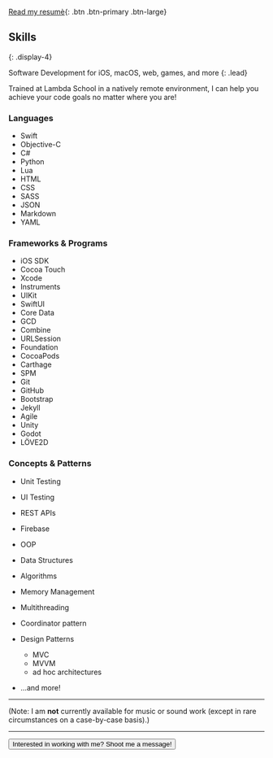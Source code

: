 [Read my resumè](/assets/other-files/resume-JonBash-iOSDev.pdf){: .btn .btn-primary .btn-large}

## Skills
{: .display-4}

Software Development for iOS, macOS, web, games, and more
{: .lead}

Trained at Lambda School in a natively remote environment, I can help you achieve your code goals no matter where you are!

### Languages

- Swift
- Objective-C
- C#
- Python
- Lua
- HTML
- CSS
- SASS
- JSON
- Markdown
- YAML

### Frameworks & Programs

- iOS SDK
- Cocoa Touch
- Xcode
- Instruments
- UIKit
- SwiftUI
- Core Data
- GCD
- Combine
- URLSession
- Foundation
- CocoaPods
- Carthage
- SPM
- Git
- GitHub
- Bootstrap
- Jekyll
- Agile
- Unity
- Godot
- LÖVE2D

### Concepts & Patterns

- Unit Testing
- UI Testing
- REST APIs
- Firebase
- OOP
- Data Structures
- Algorithms
- Memory Management
- Multithreading
- Coordinator pattern
- Design Patterns
  - MVC
  - MVVM
  - ad hoc architectures

- ...and more!

---

(Note: I am **not** currently available for music or sound work (except in rare circumstances on a case-by-case basis).)

---

<button type="button" class="btn btn-primary btn-lg btn-block" data-toggle="modal" data-target="#contactModal">Interested in working with me? Shoot me a message!</button>
